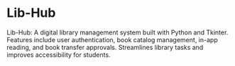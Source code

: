 # Lib-Hub
 Lib-Hub: A digital library management system built with Python and Tkinter. Features include user authentication, book catalog management, in-app reading, and book transfer approvals. Streamlines library tasks and improves accessibility for students.
